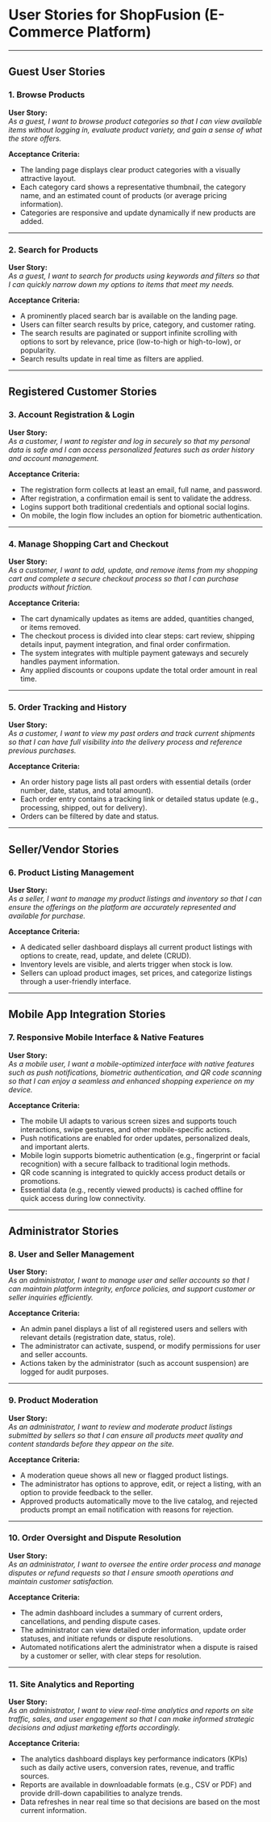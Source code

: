 # User Stories for ShopFusion (E-Commerce Platform)

---

## Guest User Stories

### 1. Browse Products

**User Story:**  
_As a guest, I want to browse product categories so that I can view available items without logging in, evaluate product variety, and gain a sense of what the store offers._

**Acceptance Criteria:**

- The landing page displays clear product categories with a visually attractive layout.
- Each category card shows a representative thumbnail, the category name, and an estimated count of products (or average pricing information).
- Categories are responsive and update dynamically if new products are added.

---

### 2. Search for Products

**User Story:**  
_As a guest, I want to search for products using keywords and filters so that I can quickly narrow down my options to items that meet my needs._

**Acceptance Criteria:**

- A prominently placed search bar is available on the landing page.
- Users can filter search results by price, category, and customer rating.
- The search results are paginated or support infinite scrolling with options to sort by relevance, price (low-to-high or high-to-low), or popularity.
- Search results update in real time as filters are applied.

---

## Registered Customer Stories

### 3. Account Registration & Login

**User Story:**  
_As a customer, I want to register and log in securely so that my personal data is safe and I can access personalized features such as order history and account management._

**Acceptance Criteria:**

- The registration form collects at least an email, full name, and password.
- After registration, a confirmation email is sent to validate the address.
- Logins support both traditional credentials and optional social logins.
- On mobile, the login flow includes an option for biometric authentication.

---

### 4. Manage Shopping Cart and Checkout

**User Story:**  
_As a customer, I want to add, update, and remove items from my shopping cart and complete a secure checkout process so that I can purchase products without friction._

**Acceptance Criteria:**

- The cart dynamically updates as items are added, quantities changed, or items removed.
- The checkout process is divided into clear steps: cart review, shipping details input, payment integration, and final order confirmation.
- The system integrates with multiple payment gateways and securely handles payment information.
- Any applied discounts or coupons update the total order amount in real time.

---

### 5. Order Tracking and History

**User Story:**  
_As a customer, I want to view my past orders and track current shipments so that I can have full visibility into the delivery process and reference previous purchases._

**Acceptance Criteria:**

- An order history page lists all past orders with essential details (order number, date, status, and total amount).
- Each order entry contains a tracking link or detailed status update (e.g., processing, shipped, out for delivery).
- Orders can be filtered by date and status.

---

## Seller/Vendor Stories

### 6. Product Listing Management

**User Story:**  
_As a seller, I want to manage my product listings and inventory so that I can ensure the offerings on the platform are accurately represented and available for purchase._

**Acceptance Criteria:**

- A dedicated seller dashboard displays all current product listings with options to create, read, update, and delete (CRUD).
- Inventory levels are visible, and alerts trigger when stock is low.
- Sellers can upload product images, set prices, and categorize listings through a user-friendly interface.

---

## Mobile App Integration Stories

### 7. Responsive Mobile Interface & Native Features

**User Story:**  
_As a mobile user, I want a mobile-optimized interface with native features such as push notifications, biometric authentication, and QR code scanning so that I can enjoy a seamless and enhanced shopping experience on my device._

**Acceptance Criteria:**

- The mobile UI adapts to various screen sizes and supports touch interactions, swipe gestures, and other mobile-specific actions.
- Push notifications are enabled for order updates, personalized deals, and important alerts.
- Mobile login supports biometric authentication (e.g., fingerprint or facial recognition) with a secure fallback to traditional login methods.
- QR code scanning is integrated to quickly access product details or promotions.
- Essential data (e.g., recently viewed products) is cached offline for quick access during low connectivity.

---

## Administrator Stories

### 8. User and Seller Management

**User Story:**  
_As an administrator, I want to manage user and seller accounts so that I can maintain platform integrity, enforce policies, and support customer or seller inquiries efficiently._

**Acceptance Criteria:**

- An admin panel displays a list of all registered users and sellers with relevant details (registration date, status, role).
- The administrator can activate, suspend, or modify permissions for user and seller accounts.
- Actions taken by the administrator (such as account suspension) are logged for audit purposes.

---

### 9. Product Moderation

**User Story:**  
_As an administrator, I want to review and moderate product listings submitted by sellers so that I can ensure all products meet quality and content standards before they appear on the site._

**Acceptance Criteria:**

- A moderation queue shows all new or flagged product listings.
- The administrator has options to approve, edit, or reject a listing, with an option to provide feedback to the seller.
- Approved products automatically move to the live catalog, and rejected products prompt an email notification with reasons for rejection.

---

### 10. Order Oversight and Dispute Resolution

**User Story:**  
_As an administrator, I want to oversee the entire order process and manage disputes or refund requests so that I ensure smooth operations and maintain customer satisfaction._

**Acceptance Criteria:**

- The admin dashboard includes a summary of current orders, cancellations, and pending dispute cases.
- The administrator can view detailed order information, update order statuses, and initiate refunds or dispute resolutions.
- Automated notifications alert the administrator when a dispute is raised by a customer or seller, with clear steps for resolution.

---

### 11. Site Analytics and Reporting

**User Story:**  
_As an administrator, I want to view real-time analytics and reports on site traffic, sales, and user engagement so that I can make informed strategic decisions and adjust marketing efforts accordingly._

**Acceptance Criteria:**

- The analytics dashboard displays key performance indicators (KPIs) such as daily active users, conversion rates, revenue, and traffic sources.
- Reports are available in downloadable formats (e.g., CSV or PDF) and provide drill-down capabilities to analyze trends.
- Data refreshes in near real time so that decisions are based on the most current information.
